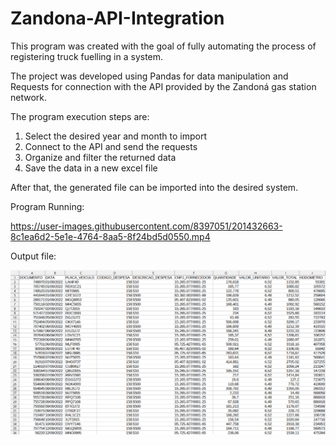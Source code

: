 # Zandona-API-Integration


This program was created with the goal of fully automating the process of registering truck fuelling in a system.

The project was developed using Pandas for data manipulation and Requests for connection with the API provided by the Zandoná gas station network.

The program execution steps are:

1. Select the desired year and month to import
2. Connect to the API and send the requests
3. Organize and filter the returned data
4. Save the data in a new excel file

After that, the generated file can be imported into the desired system.


Program Running:

https://user-images.githubusercontent.com/8397051/201432663-8c1ea6d2-5e1e-4764-8aa5-8f24bd5d0550.mp4


Output file:

![Result](Images/output.png)
